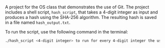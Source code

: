A project for the OS class that demonstrates the use of Git.
The project includes a shell script, `hash_script`, that takes a 4-digit integer as input and produces a hash using the SHA-256 algorithm. The resulting hash is saved in a file named `hash_output.txt`.

To run the script, use the following command in the terminal:

```bash
./hash_script <4-digit integer> to run for every 4-digit integer the user provides.
